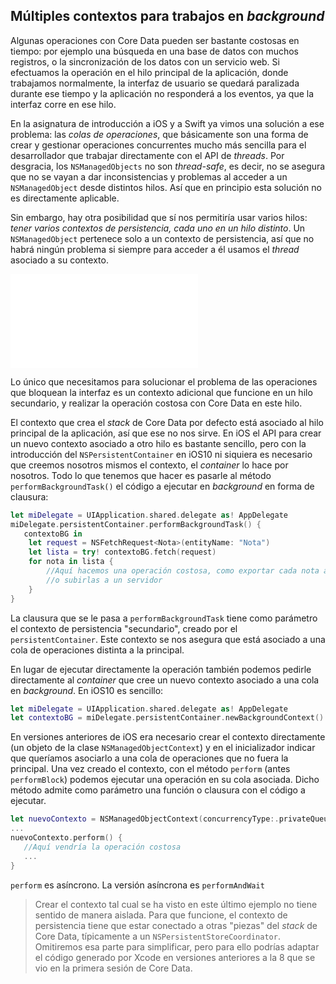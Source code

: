 ## Múltiples contextos para trabajos en *background*

Algunas operaciones con Core Data pueden ser bastante costosas en tiempo: por ejemplo una búsqueda en una base de datos con muchos registros, o la sincronización de los datos con un servicio web. Si efectuamos la operación en el hilo principal de la aplicación, donde trabajamos normalmente, la interfaz de usuario se quedará paralizada durante ese tiempo y la aplicación no responderá a los eventos, ya que la interfaz corre en ese hilo.

En la asignatura de introducción a iOS y a Swift ya vimos una solución a ese problema: las *colas de operaciones*, que básicamente son una forma de crear y gestionar operaciones concurrentes mucho más sencilla para el desarrollador que trabajar directamente con el API de *threads*. Por desgracia, los `NSManagedObjects` no son *thread-safe*, es decir, no se asegura que no se vayan a dar inconsistencias y problemas al acceder a un `NSManagedObject` desde distintos hilos. Así que en principio esta solución no es directamente aplicable.

Sin embargo, hay otra posibilidad que sí nos permitiría usar varios hilos: *tener varios contextos de persistencia, cada uno en un hilo distinto*. Un `NSManagedObject` pertenece solo a un contexto de persistencia, así que no habrá ningún problema si siempre para acceder a él usamos el *thread* asociado a su contexto. 

![](img/multiples_contextos.md)

Lo único que necesitamos para solucionar el problema de las operaciones que bloquean la interfaz es un contexto adicional que funcione en un hilo secundario, y realizar la operación costosa con Core Data en este hilo. 

El contexto que crea el *stack* de Core Data por defecto está asociado al hilo principal de la aplicación, así que ese no nos sirve. En iOS el API para crear un nuevo contexto asociado a otro hilo es bastante sencillo, pero con la introducción del `NSPersistentContainer` en iOS10 ni siquiera es necesario que creemos nosotros mismos el contexto, el *container* lo hace por nosotros. Todo lo que tenemos que hacer es pasarle al método `performBackgroundTask()` el código a ejecutar en *background* en forma de clausura:

```swift
let miDelegate = UIApplication.shared.delegate as! AppDelegate
miDelegate.persistentContainer.performBackgroundTask() {
   contextoBG in
    let request = NSFetchRequest<Nota>(entityName: "Nota")  
    let lista = try! contextoBG.fetch(request)
    for nota in lista {
        //Aquí hacemos una operación costosa, como exportar cada nota a PDF
        //o subirlas a un servidor
    }
}
```

La clausura que se le pasa a `performBackgroundTask` tiene como parámetro el contexto de persistencia "secundario", creado por el `persistentContainer`. Este contexto se nos asegura que está asociado a una cola de operaciones distinta a la principal.

En lugar de ejecutar directamente la operación también podemos pedirle directamente al *container* que cree un nuevo contexto asociado a una cola en *background*. En iOS10 es sencillo:

```swift
let miDelegate = UIApplication.shared.delegate as! AppDelegate
let contextoBG = miDelegate.persistentContainer.newBackgroundContext()
```

En versiones anteriores de iOS era necesario crear el contexto directamente (un objeto de la clase `NSManagedObjectContext`) y en el inicializador indicar que queríamos asociarlo a una cola de operaciones que no fuera la principal. Una vez creado el contexto, con el método `perform` (antes `performBlock`) podemos ejecutar una operación en su cola asociada. Dicho método admite como parámetro una función o clausura con el código a ejecutar.

```swift
let nuevoContexto = NSManagedObjectContext(concurrencyType:.privateQueueConcurrencyType)
...
nuevoContexto.perform() {
   //Aquí vendría la operación costosa
   ...
}
```

`perform` es asíncrono. La versión asíncrona es `performAndWait`

> Crear el contexto tal cual se ha visto en este último ejemplo no tiene sentido de manera aislada. Para que funcione, el contexto de persistencia tiene que estar conectado a otras "piezas" del *stack* de Core Data, típicamente a un `NSPersistentStoreCoordinator`. Omitiremos esa parte para simplificar, pero para ello podrías adaptar el código generado por Xcode en versiones anteriores a la 8 que se vio en la primera sesión de Core Data.
